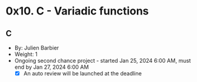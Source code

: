 # 0x10. C - Variadic functions #

## C ##
 * By: Julien Barbier
  * Weight: 1
  * Ongoing second chance project - started Jan 25, 2024 6:00 AM, must end by Jan 27, 2024 6:00 AM
    - [x] An auto review will be launched at the deadline